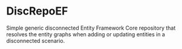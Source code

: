 # DiscRepoEF
Simple generic disconnected Entity Framework Core repository that resolves the entity graphs when adding or updating entities in a disconnected scenario.
